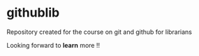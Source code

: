 # githublib
Repository created for the course on git and github for librarians

Looking forward to **learn** more !!
